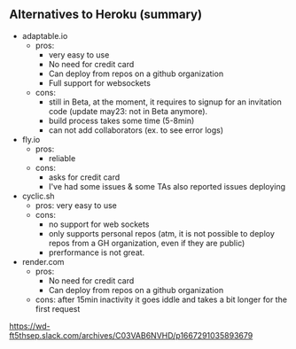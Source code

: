 


## Alternatives to Heroku (summary)

- adaptable.io
  - pros: 
    - very easy to use 
    - No need for credit card 
    - Can deploy from repos on a github organization
    - Full support for websockets
  - cons: 
    - still in Beta, at the moment, it requires to signup for an invitation code (update may23: not in Beta anymore).
    - build process takes some time (5-8min)
    - can not add collaborators (ex. to see error logs)
- fly.io
  - pros:
    - reliable
  - cons: 
    - asks for credit card
    - I've had some issues & some TAs also reported issues deploying
- cyclic.sh
  - pros: very easy to use
  - cons:
    - no support for web sockets
    - only supports personal repos (atm, it is not possible to deploy repos from a GH organization, even if they are public)
    - prerformance is not great.
- render.com
  - pros: 
    - No need for credit card 
    - Can deploy from repos on a github organization
  - cons: after 15min inactivity it goes iddle and takes a bit longer for the first request


https://wd-ft5thsep.slack.com/archives/C03VAB6NVHD/p1667291035893679


